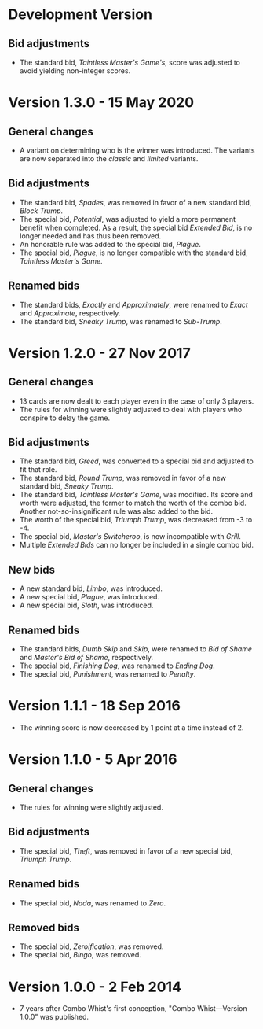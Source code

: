 Development Version
===================
## Bid adjustments
- The standard bid, _Taintless Master's Game's_, score was adjusted to avoid yielding non-integer scores.

Version 1.3.0 - 15 May 2020
===========================
## General changes
- A variant on determining who is the winner was introduced. The variants are now separated into the _classic_ and _limited_ variants.

## Bid adjustments
- The standard bid, _Spades_, was removed in favor of a new standard bid, _Block Trump_.
- The special bid, _Potential_, was adjusted to yield a more permanent benefit when completed. As a result, the special bid _Extended Bid_, is no longer needed and has thus been removed.
- An honorable rule was added to the special bid, _Plague_.
- The special bid, _Plague_, is no longer compatible with the standard bid, _Taintless Master's Game_.

## Renamed bids
- The standard bids, _Exactly_ and _Approximately_, were renamed to _Exact_ and _Approximate_, respectively.
- The standard bid, _Sneaky Trump_, was renamed to _Sub-Trump_.

Version 1.2.0 - 27 Nov 2017
===========================
## General changes
- 13 cards are now dealt to each player even in the case of only 3 players.
- The rules for winning were slightly adjusted to deal with players who conspire to delay the game.

## Bid adjustments
- The standard bid, _Greed_, was converted to a special bid and adjusted to fit that role.
- The standard bid, _Round Trump_, was removed in favor of a new standard bid, _Sneaky Trump_.
- The standard bid, _Taintless Master's Game_, was modified. Its score and worth were adjusted, the former to match the worth of the combo bid. Another not-so-insignificant rule was also added to the bid.
- The worth of the special bid, _Triumph Trump_, was decreased from -3 to -4.
- The special bid, _Master's Switcheroo_, is now incompatible with _Grill_.
- Multiple _Extended Bids_ can no longer be included in a single combo bid.

## New bids
- A new standard bid, _Limbo_, was introduced.
- A new special bid, _Plague_, was introduced.
- A new special bid, _Sloth_, was introduced.

## Renamed bids
- The standard bids, _Dumb Skip_ and _Skip_, were renamed to _Bid of Shame_ and _Master's Bid of Shame_, respectively.
- The special bid, _Finishing Dog_, was renamed to _Ending Dog_.
- The special bid, _Punishment_, was renamed to _Penalty_.

Version 1.1.1 - 18 Sep 2016
===========================
- The winning score is now decreased by 1 point at a time instead of 2.

Version 1.1.0 - 5 Apr 2016
==========================
## General changes
- The rules for winning were slightly adjusted.

## Bid adjustments
- The special bid, _Theft_, was removed in favor of a new special bid, _Triumph Trump_.

## Renamed bids
- The special bid, _Nada_, was renamed to _Zero_.

## Removed bids
- The special bid, _Zeroification_, was removed.
- The special bid, _Bingo_, was removed.

Version 1.0.0 - 2 Feb 2014
==========================
- 7 years after Combo Whist's first conception, "Combo Whist&mdash;Version 1.0.0" was published.
